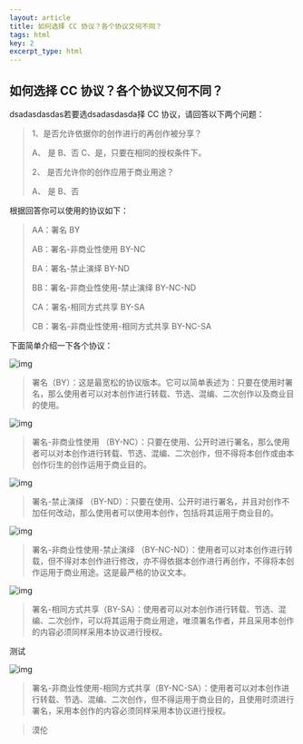 ```yaml
---
layout: article
title: 如何选择 CC 协议？各个协议又何不同？
tags: html
key: 2
excerpt_type: html
---
```








## 如何选择 CC 协议？各个协议又何不同？

dsadasdasdas若要选dsadasdasda择 CC 协议，请回答以下两个问题：

> 1、是否允许依据你的创作进行的再创作被分享？
>
> A、 是 B、否 C、是，只要在相同的授权条件下。
>
> 2、 是否允许你的创作应用于商业用途？
>
> A、 是 B、否



根据回答你可以使用的协议如下：

> AA：署名 BY
>
> AB：署名-非商业性使用 BY-NC
>
> BA：署名-禁止演绎 BY-ND
>
> BB：署名-非商业性使用-禁止演绎 BY-NC-ND
>
> CA：署名-相同方式共享 BY-SA
>
> CB：署名-非商业性使用-相同方式共享 BY-NC-SA



下面简单介绍一下各个协议：

![img](https://pic2.zhimg.com/80/4a2703a70724bd7f6b0613838eac6ddd_hd.png)

> 署名（BY）：这是最宽松的协议版本。它可以简单表述为：只要在使用时署名，那么使用者可以对本创作进行转载、节选、混编、二次创作以及商业目的使用。



![img](https://pic3.zhimg.com/80/86956e2491c0a98bef3491b7fc93a236_hd.png)

> 署名-非商业性使用 （BY-NC）：只要在使用、公开时进行署名，那么使用者可以对本创作进行转载、节选、混编、二次创作，但不得将本创作或由本创作衍生的创作运用于商业目的。



![img](https://pic3.zhimg.com/80/e90e796c32cc96cd2dddbcb7e01beeae_hd.png)

> 署名-禁止演绎 （BY-ND）：只要在使用、公开时进行署名，并且对创作不加任何改动，那么使用者可以使用本创作，包括将其运用于商业目的。



![img](https://pic3.zhimg.com/80/ecab54de7259c3b23e366ab7af7473b6_hd.png)

> 署名-非商业性使用-禁止演绎 （BY-NC-ND）：使用者可以对本创作进行转载，但不得对本创作进行修改，亦不得依据本创作进行再创作，不得将本创作运用于商业用途。这是最严格的协议文本。



![img](https://pic3.zhimg.com/80/b4618312a27a4cf45f1e1084a21d8b1a_hd.png)

> 署名-相同方式共享（BY-SA）：使用者可以对本创作进行转载、节选、混编、二次创作，可以将其运用于商业用途，唯须署名作者，并且采用本创作的内容必须同样采用本协议进行授权。



<!--more-->

测试



![img](https://pic3.zhimg.com/80/39119df78331a72cf1381b7b25650036_hd.png)

> 署名-非商业性使用-相同方式共享（BY-NC-SA）：使用者可以对本创作进行转载、节选、混编、二次创作，但不得运用于商业目的，且使用时须进行署名，采用本创作的内容必须同样采用本协议进行授权。

>漠伦 

